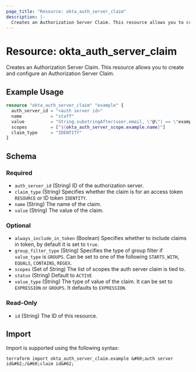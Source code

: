 ```yaml
---
page_title: "Resource: okta_auth_server_claim"
description: |-
  Creates an Authorization Server Claim. This resource allows you to create and configure an Authorization Server Claim.
---
```


# Resource: okta_auth_server_claim

Creates an Authorization Server Claim. This resource allows you to create and configure an Authorization Server Claim.

## Example Usage

```terraform
resource "okta_auth_server_claim" "example" {
  auth_server_id = "<auth server id>"
  name           = "staff"
  value          = "String.substringAfter(user.email, \"@\") == \"example.com\""
  scopes         = ["${okta_auth_server_scope.example.name}"]
  claim_type     = "IDENTITY"
}
```

<!-- schema generated by tfplugindocs -->
## Schema

### Required

- `auth_server_id` (String) ID of the authorization server.
- `claim_type` (String) Specifies whether the claim is for an access token `RESOURCE` or ID token `IDENTITY`.
- `name` (String) The name of the claim.
- `value` (String) The value of the claim.

### Optional

- `always_include_in_token` (Boolean) Specifies whether to include claims in token, by default it is set to `true`.
- `group_filter_type` (String) Specifies the type of group filter if `value_type` is `GROUPS`. Can be set to one of the following `STARTS_WITH`, `EQUALS`, `CONTAINS`, `REGEX`.
- `scopes` (Set of String) The list of scopes the auth server claim is tied to.
- `status` (String) Default to `ACTIVE`
- `value_type` (String) The type of value of the claim. It can be set to `EXPRESSION` or `GROUPS`. It defaults to `EXPRESSION`.

### Read-Only

- `id` (String) The ID of this resource.

## Import

Import is supported using the following syntax:

```shell
terraform import okta_auth_server_claim.example &#60;auth server id&#62;/&#60;claim id&#62;
```
